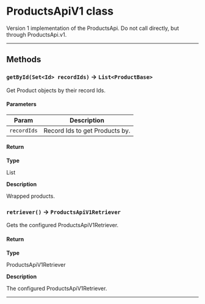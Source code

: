 # ProductsApiV1 class

Version 1 implementation of the ProductsApi. Do not call directly, but through ProductsApi.v1.

---
## Methods
### `getById(Set<Id> recordIds)` → `List<ProductBase>`

Get Product objects by their record Ids.

#### Parameters
|Param|Description|
|-----|-----------|
|`recordIds` |  Record Ids to get Products by. |

#### Return

**Type**

List<ProductBase>

**Description**

Wrapped products.

### `retriever()` → `ProductsApiV1Retriever`

Gets the configured ProductsApiV1Retriever.

#### Return

**Type**

ProductsApiV1Retriever

**Description**

The configured ProductsApiV1Retriever.

---
